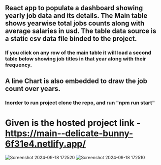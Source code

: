## React app to populate a dashboard showing yearly job data and its details. The Main table shows yearwise total jobs counts along with average salaries in usd. The table data source is a static csv data file binded to the project.
### If you click on any row of the main table it will load a second table below showing job titles in that year along with their frequency.
 ## A line Chart is also embedded to draw the job count over years.

### Inorder to run project clone the repo, and run "npm run start"

# Given is the hosted project link - https://main--delicate-bunny-6f31e4.netlify.app/

![Screenshot 2024-09-18 172520](https://github.com/user-attachments/assets/168d766b-4d3a-443c-86a1-dd4a1d73b1b0)
![Screenshot 2024-09-18 172510](https://github.com/user-attachments/assets/cc2b4434-1158-498b-86c6-fa8f10c977b0)
